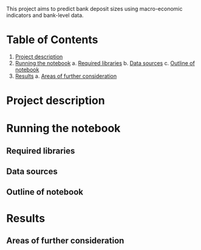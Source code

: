This project aims to predict bank deposit sizes using macro-economic indicators and bank-level data.

# Table of Contents

1. [Project description](#project-description)
2. [Running the notebook](#running-the-notebook)
	a. [Required libraries](#required-libraries)
	b. [Data sources](#data-sources)
	c. [Outline of notebook](#outline-of-notebook)
3. [Results](#results)
	a. [Areas of further consideration](#areas-of-further-consideration)

# Project description

# Running the notebook

## Required libraries

## Data sources

## Outline of notebook

# Results

## Areas of further consideration

